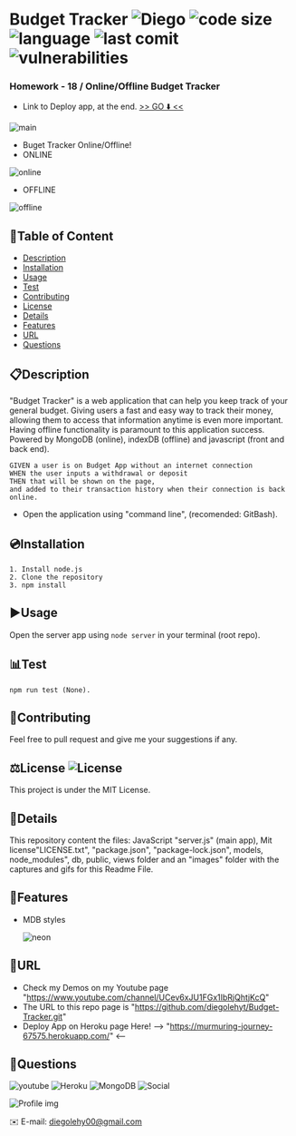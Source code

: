 # Budget Tracker ![Diego](https://img.shields.io/badge/version-v1.0.0-yellow) ![code size](https://img.shields.io/github/languages/code-size/diegolehyt/Budget-Tracker) ![language](https://img.shields.io/github/languages/top/diegolehyt/Budget-Tracker) ![last comit](https://img.shields.io/github/last-commit/diegolehyt/Budget-Tracker) ![vulnerabilities](https://img.shields.io/snyk/vulnerabilities/github/diegolehyt/Budget-Tracker) 
### Homework - 18 / Online/Offline Budget Tracker

- Link to Deploy app, at the end. [>> GO ⬇️ <<](#url)

![main](public/icons/4.gif)

- Buget Tracker Online/Offline!
- ONLINE

![online](public/icons/2.gif)


- OFFLINE

![offline](public/icons/3.gif)


## 📌Table of Content

* [Description](#description)
* [Installation](#installation)
* [Usage](#usage)
* [Test](#test)
* [Contributing](#contributing)
* [License](#license)
* [Details](#details)
* [Features](#features)
* [URL](#url)
* [Questions](#questions)

## 📋Description
"Budget Tracker" is a web application that can help you keep track of your general budget. Giving users a fast and easy way to track their money, allowing them to access that information anytime is even more important. Having offline functionality is paramount to this application success. Powered by MongoDB (online), indexDB (offline) and javascript (front and back end).
```
GIVEN a user is on Budget App without an internet connection
WHEN the user inputs a withdrawal or deposit
THEN that will be shown on the page, 
and added to their transaction history when their connection is back online.
```
- Open the application using "command line", (recomended: GitBash).


## 💿Installation
    1. Install node.js  
    2. Clone the repository
    3. npm install

## ▶️Usage
Open the server app using ```node server``` in your terminal (root repo).   

## 📊Test
 ```
 npm run test (None).
 ```


## 🤝Contributing
Feel free to pull request and give me your suggestions if any.
          
## ⚖️License  ![License](https://img.shields.io/github/license/diegolehyt/Budget-Tracker)
This project is under the MIT License.

## 📑Details

This repository content the files: JavaScript "server.js" (main app), Mit license"LICENSE.txt", "package.json", "package-lock.json", models, node_modules", db, public, views folder and an "images" folder with the captures and gifs for this Readme File.

## 📀Features
- MDB styles

  ![neon](public/icons/4.gif)


## 🔗URL  

- Check my Demos on my Youtube page "https://www.youtube.com/channel/UCev6xJU1FGx1IbRjQhtjKcQ"
- The URL to this repo page is "https://github.com/diegolehyt/Budget-Tracker.git"
- Deploy App on Heroku page Here! --> "https://murmuring-journey-67575.herokuapp.com/" <--

## 👤Questions  
![youtube](https://img.shields.io/badge/YouTube-red?style=flat&logo=youtube)  ![Heroku](https://img.shields.io/badge/Heroku-purple?style=flat&logo=heroku)  ![MongoDB](https://img.shields.io/badge/MongoDB-black?style=flat&logo=mongodb)  ![Social](https://img.shields.io/github/followers/diegolehyt?style=social) 

![Profile img](https://avatars1.githubusercontent.com/u/59458188?v=4)

✉️ E-mail: diegolehy00@gmail.com
